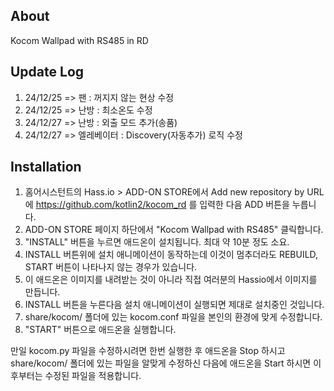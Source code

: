 ## About
Kocom Wallpad with RS485 in RD

## Update Log
1. 24/12/25 => 팬 : 꺼지지 않는 현상 수정
2. 24/12/25 => 난방 : 최소온도 수정
3. 24/12/27 => 난방 : 외출 모드 추가(송품)
4. 24/12/27 => 엘레베이터 : Discovery(자동추가) 로직 수정

## Installation

1. 홈어시스턴트의 Hass.io > ADD-ON STORE에서 Add new repository by URL에 https://github.com/kotlin2/kocom_rd 를 입력한 다음 ADD 버튼을 누릅니다.
2. ADD-ON STORE 페이지 하단에서 "Kocom Wallpad with RS485" 클릭합니다.
3. "INSTALL" 버튼을 누르면 애드온이 설치됩니다. 최대 약 10분 정도 소요. 
4. INSTALL 버튼위에 설치 애니메이션이 동작하는데 이것이 멈추더라도 REBUILD, START 버튼이 나타나지 않는 경우가 있습니다.
5. 이 애드온은 이미지를 내려받는 것이 아니라 직접 여러분의 Hassio에서 이미지를 만듭니다.
6. INSTALL 버튼을 누른다음 설치 애니메이션이 실행되면 제대로 설치중인 것입니다.
7. share/kocom/ 폴더에 있는 kocom.conf 파일을 본인의 환경에 맞게 수정합니다.
8. "START" 버튼으로 애드온을 실행합니다.

만일 kocom.py 파일을 수정하시려면 한번 실행한 후 애드온을 Stop 하시고
share/kocom/ 폴더에 있는 파일을 알맞게 수정하신 다음에
애드온을 Start 하시면 이후부터는 수정된 파일을 적용합니다.
